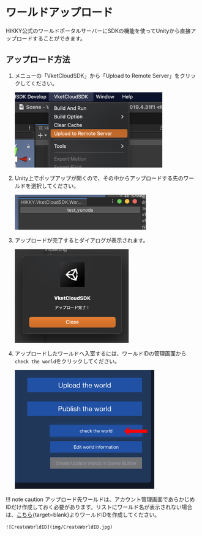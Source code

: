 
# ワールドアップロード
HIKKY公式のワールドポータルサーバーにSDKの機能を使ってUnityから直接アップロードすることができます。

## アップロード方法
  
1. メニューの「VketCloudSDK」から「Upload to Remote Server」をクリックしてください。

    ![UploadToRemoteServer](img/UploadToRemoteServer.jpg)

2. Unity上でポップアップが開くので、その中からアップロードする先のワールドを選択してください。

    ![WorldListForUpload](img/WorldListForUpload.jpg)

3. アップロードが完了するとダイアログが表示されます。

    ![UploadSuccess](img/UploadSuccess.jpg)

4. アップロードしたワールドへ入室するには、ワールドIDの管理画面から`check the world`をクリックしてください。

    ![CheckTheWorld](img/CheckTheWorld.jpg)


!!! note caution
    アップロード先ワールドは、アカウント管理画面であらかじめIDだけ作成しておく必要があります。リストにワールド名が表示されない場合は、[こちら](https://cloud.vket.com/account/world){target=blank}よりワールドIDを作成してください。

    ![CreateWorldID](img/CreateWorldID.jpg)